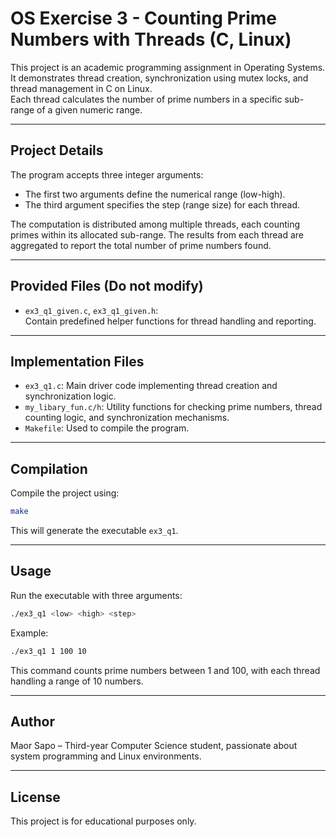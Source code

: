 # OS Exercise 3 - Counting Prime Numbers with Threads (C, Linux)

This project is an academic programming assignment in Operating Systems.  
It demonstrates thread creation, synchronization using mutex locks, and thread management in C on Linux.  
Each thread calculates the number of prime numbers in a specific sub-range of a given numeric range.

---

## Project Details

The program accepts three integer arguments:
- The first two arguments define the numerical range (low-high).
- The third argument specifies the step (range size) for each thread.

The computation is distributed among multiple threads, each counting primes within its allocated sub-range. The results from each thread are aggregated to report the total number of prime numbers found.

---

## Provided Files (Do not modify)

- `ex3_q1_given.c`, `ex3_q1_given.h`:  
  Contain predefined helper functions for thread handling and reporting.

---

## Implementation Files

- `ex3_q1.c`: Main driver code implementing thread creation and synchronization logic.
- `my_libary_fun.c/h`: Utility functions for checking prime numbers, thread counting logic, and synchronization mechanisms.
- `Makefile`: Used to compile the program.

---

## Compilation

Compile the project using:
```bash
make
```

This will generate the executable `ex3_q1`.

---

## Usage

Run the executable with three arguments:
```bash
./ex3_q1 <low> <high> <step>
```

Example:
```bash
./ex3_q1 1 100 10
```

This command counts prime numbers between 1 and 100, with each thread handling a range of 10 numbers.

---

## Author

Maor Sapo – Third-year Computer Science student, passionate about system programming and Linux environments.

---

## License

This project is for educational purposes only.

